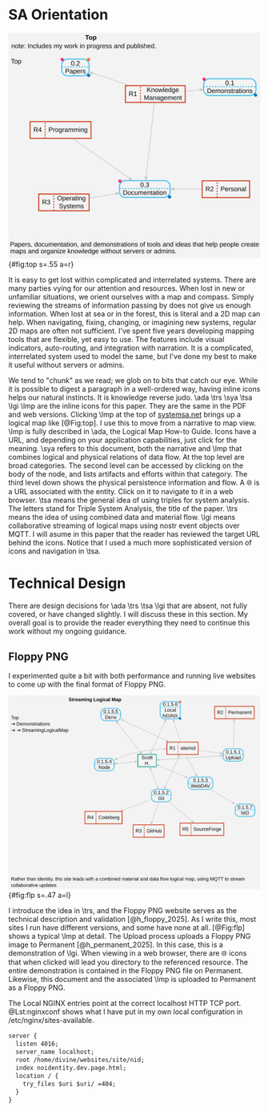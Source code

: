 # SA Orientation 




![Top](images/top.svg "Top"){#fig:top s=.55 a=r}

It is easy to get lost within complicated and interrelated systems. There are many parties vying for our attention and resources.  When lost in new or unfamiliar situations, we orient ourselves with a map and compass. Simply reviewing the streams of information passing by does not give us enough information.  When lost at sea or in the forest, this is literal and a 2D map can help. When navigating, fixing, changing, or imagining new systems, regular 2D maps are often not sufficient.  I've spent five years developing mapping tools that are flexible, yet easy to use.  The features include visual indicators, auto-routing, and integration with narration.  It is a complicated, interrelated system used to model the same, but I've done my best to make it useful without servers or admins.    

We tend to "chunk" as we read; we glob on to bits that catch our eye. While it is possible to digest a paragraph in a well-ordered way, having inline icons helps our natural instincts. It is knowledge reverse judo. \ada \trs \sya \tsa \lgi \lmp are the inline icons for this paper. They are the same in the PDF and web versions.  Clicking \lmp at the top of [systemsa.net](https://systemsa.net) brings up a logical map like [@Fig:top].  I use this to move from a narrative to map view. \lmp is fully described in \ada, the Logical Map How-to Guide. Icons have a URL, and depending on your application capabilities, just click for the meaning.  \sya refers to this document, both the narrative and \lmp that combines logical and physical relations of data flow. At the top level are broad categories.  The second level can be accessed by clicking on the body of the node, and lists artifacts and efforts within that category.  The third level down shows the physical persistence information and flow.  A 🌐 is a URL associated with the entity.  Click on it to navigate to it in a web browser.  \tsa means the general idea of using triples for system analysis.  The letters stand for Triple System Analysis, the title of the paper. \trs means the idea of using combined data and material flow. \lgi means collaborative streaming of logical maps using nostr event objects over MQTT. I will asume in this paper that the reader has reviewed the target URL behind the icons. Notice that I used a much more sophisticated version of icons and navigation in \tsa.

# Technical Design

There are design decisions for \ada \trs \tsa \lgi that are absent, not fully covered, or have changed slightly. I will discuss these in this section.  My overall goal is to provide the reader everything they need to continue this work without my ongoing guidance.

## Floppy PNG

I experimented quite a bit with both performance and running live websites to come up with the final format of Floppy PNG. 

![FloppyPNG](images/flp_save.svg "FLP"){#fig:flp s=.47 a=l}
 
 I introduce the idea in \trs, and the Floppy PNG website serves as the technical description and validation [@h_floppy_2025].  As I write this, most sites I run have different versions, and some have none at all. [@Fig:flp] shows a typical \lmp at detail.  The Upload process uploads a Floppy PNG image to Permanent [@h_permanent_2025]. In this case, this is a demonstration of \lgi. When viewing in a web browser, there are 🌐 icons that when clicked will lead you directory to the referenced resource.  The entire demonstration is contained in the Floppy PNG file on Permanent.  Likewise, this document and the associated \lmp is uploaded to Permanent as a Floppy PNG.
 
The Local NGINX entries point at the correct localhost HTTP TCP port. @Lst:nginxconf shows what I have put in my own local configuration in /etc/nginx/sites-available.

```{#lst:nginxconf  .json .numberLines caption="Streaming Logical Map NGINX config"}
server {
  listen 4016;
  server_name localhost;
  root /home/divine/websites/site/nid;
  index noidentity.dev.page.html;
  location / {
    try_files $uri $uri/ =404;
  }
}
```